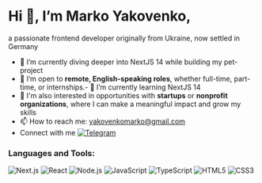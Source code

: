 # Hi 👋, I’m Marko Yakovenko,
a passionate frontend developer originally from Ukraine, now settled in Germany
- 🌱 I’m currently diving deeper into NextJS 14 while building my pet-project
- 💼 I’m open to **remote, English-speaking roles**, whether full-time, part-time, or internships.- 🌱 I’m currently learning NextJS 14
- 🚀 I'm also interested in opportunities with **startups** or **nonprofit organizations**, where I can make a meaningful impact and grow my skills
- 📫 How to reach me: [yakovenkomarko@gmail.com](mailto:yakovenkomarko@gmail.com)
- Connect with me [![Telegram](https://img.shields.io/badge/-telegram-E4405F?style=flat&logo=telegram&logoColor=white)](https://t.me/markoyakw)
### Languages and Tools:
![Next.js](https://img.shields.io/badge/-Next.js-000000?style=flat&logo=nextdotjs&logoColor=white)
![React](https://img.shields.io/badge/-React-61DAFB?style=flat&logo=react&logoColor=black)
![Node.js](https://img.shields.io/badge/-Node.js-339933?style=flat&logo=node.js&logoColor=white)
![JavaScript](https://img.shields.io/badge/-JavaScript-F7DF1E?style=flat&logo=javascript&logoColor=black)
![TypeScript](https://img.shields.io/badge/-TypeScript-3178C6?style=flat&logo=typescript&logoColor=white)
![HTML5](https://img.shields.io/badge/-HTML5-E34F26?style=flat&logo=html5&logoColor=white)
![CSS3](https://img.shields.io/badge/-CSS3-1572B6?style=flat&logo=css3&logoColor=white)

<!---
mrkykvnk/mrkykvnk is a ✨ special ✨ repository because its `README.md` (this file) appears on your GitHub profile.
You can click the Preview link to take a look at your changes.
--->
